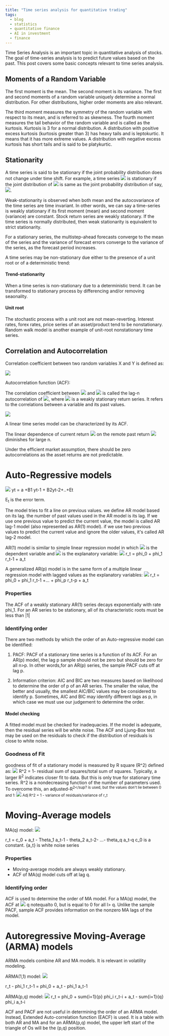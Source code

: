 ```yaml
---
title: "Time series analysis for quantitative trading"
tags:
  - blog
  - statistics
  - quantitative finance
  - AI in investment
  - finance
---
```


Time Series Analysis is an important topic in quantitative analysis of stocks. The goal of time-series analysis is to predict future values based on the past. This post covers some basic concepts relevant to time series analysis.


## Moments of a Random Variable

The first moment is the mean. The second moment is its variance. The first and second moments of a random variable uniquely determine a normal distribution. For other distributions, higher order moments are also relevant.

The third moment measures the symmetry of the random variable with respect to its mean, and is referred to as skewness. The fourth moment measures the tail behavior of the random variable and is called as the kurtosis. Kurtosis is 3 for a normal distribution. A distribution with positive excess kurtosis (kurtosis greater than 3) has heavy tails and is leptokurtic. It means that it has more extreme values. A distribution with negative excess kurtosis has short tails and is said to be platykurtic.

## Stationarity

A time series is said to be stationary if the joint probability distribution does not change under time shift. For example, a time series <img src="https://latex.codecogs.com/svg.latex?r_t"> is stationary if the joint distribution of <img src="https://latex.codecogs.com/svg.latex?(r_t1,r_t2,...r_tn)"> is same as the joint probability distribution of say, <img src="https://latex.codecogs.com/svg.latex?(r_t1+1, r_t2+1,...rtn+1)">. 

Weak-stationarity is observed when both mean and the autocovariance of the time series are time invariant. In other words, we can say a time-series is weakly stationary if its first moment (mean) and second moment (variance) are constant. Stock return series are weakly stationary. If the time series is normally distributed, then weak stationarity is equivalent to strict stationarity.

For a stationary series, the multistep-ahead forecasts converge to the mean of the series and the variance of forecast errors converge to the variance of the series, as the forecast period increases. 

A time series may be non-stationary due either to the presence of a unit root or of a deterministic trend:

#### Trend-stationarity

When a time series is non-stationary due to a deterministic trend. It can be transformed to stationary process by differencing and/or removing seaonality.

#### Unit root

The stochastic process with a unit root are not mean-reverting. Interest rates, forex rates, price series of an asset/product tend to be nonstationary. Random walk model is another example of unit-root nonstationary time series.

## Correlation and Autocorrelation

Correlation coefficient between two random variables X and Y is defined as:

<img src="https://latex.codecogs.com/svg.latex?\rho_{x,y} = \frac{Cov(X,Y)}{\sqrt{Var(X)Var(Y)}}">

Autocorrelation function (ACF): 

The correlation coefficient between <img src="https://latex.codecogs.com/svg.latex?r_t"> and <img src="https://latex.codecogs.com/svg.latex?r_{t-n}"> is called the lag-n autocorrelation of <img src="https://latex.codecogs.com/svg.latex?r_{t}">, where <img src="https://latex.codecogs.com/svg.latex?r_{n}"> is a weakly stationary return series. It refers to the correlations between a variable and its past values.

<img src="https://latex.codecogs.com/svg.latex?\rho_{n} = \frac{Cov(r_t,r_{t-n})}{Var(r_t)}">

A linear time series model can be characterized by its ACF.

The linear dependence of current return <img src="https://latex.codecogs.com/svg.latex?r_{t}"> on the remote past return <img src="https://latex.codecogs.com/svg.latex?r_{t-n}"> diminishes for large n.

Under the efficient market assumption, there should be zero autocorrelations as the asset returns are not predictable.


# Auto-Regressive models

<img src="https://latex.codecogs.com/svg.latex?y_t = a +B_1 y_{t-1} + B_2 y_{t-2} +..+ E_t">
yt = a +B1 yt-1 + B2yt-2+..+Et

E<sub>t</sub> is the error term. 
 
 
The model tries to fit a line on previous values. we define AR model based on its lag. the number of past values used in the AR model is its lag. If we use one previous value to predict the current value, the model is called AR lag-1 model (also represented as AR(1) model). if we use two previous values to predict the current value and ignore the older values, it's called AR lag-2 model.

AR(1) model is similar to simple linear regression model in which <img src="https://latex.codecogs.com/svg.latex?r_t"> is the dependent variable and <img src="https://latex.codecogs.com/svg.latex?r_{t-1}"> is the explanatory variable:
<img src="https://latex.codecogs.com/svg.latex?r_t = \phi_0 + \phi_1 r_{t-1} + a_t">
r_t = phi_0 + phi_1 r_t-1 + a_t

A generalized AR(p) model is in the same form of a multiple linear regression model with lagged values as the explanatory variables:
<img src="https://latex.codecogs.com/svg.latex?r+t = \phi_0 + \phi_1 r_{t-1} + ... + \phi_p r_{t-p) + a_t, where a_t is the white noise">
r_t = phi_0 + phi_1 r_t-1 +... + phi_p r_t-p + a_t

### Properties

The ACF of a weakly stationary AR(1) series decays exponentially with rate phi_1.
For an AR series to be stationary, all of its characteristic roots must be less than |1|

### Identifying order

There are two methods by which the order of an Auto-regressive model can be identified:

1) PACF: PACF of a stationary time series is a function of its ACF. For an AR(p) model, the lag p sample should not be zero but should be zero for all n>p. In other words,for an AR(p) series, the sample PACF cuts off at lag p.

2) Information criterion: AIC and BIC are two measures based on likelihood to determine the order of p of an AR series. The smaller the value, the better and usually, the smallest AIC/BIC values may be considered to identify p. Sometimes, AIC and BIC may identify different lags as p, in which case we must use our judgement to determine the order.

#### Model checking

A fitted model must be checked for inadequacies. If the model is adequate, then the residual series will be white noise. The ACF and Ljung-Box test may be used on the residuals to check if the distribution of residuals is close to white noise.  

### Goodness of Fit

goodness of fit of a stationary model is measured by R square (R^2) defined as:
<img src="https://latex.codecogs.com/svg.latex?R^2 = 1 - \frac{Residual sum of squares}{Total sum of sqares}">
R^2 = 1- residual sum of squares/total sum of squares.
Typically, a larger R<sup>2</sup> indicates closer fit to data. But this is only true for stationary time series. R^2 is a nondecreasing function of the number of parameters used. To overcome this, an adjusted-R<sup>2</sup? is used, but the values don't lie between 0 and 1:
<img src="https://latex.codecogs.com/svg.latex?Adjusted R^2 = 1 - \frac{Variance of residuals}{Variance of r_t}">
Adj R^2 = 1 - variance of residuals/variance of r_t


# Moving-Average models

MA(q) model:
<img src="https://latex.codecogs.com/svg.latex?r_t = c_0 + a_t - \theta_1 a_{t-1} - \theta_2 a_{t-2} - ... - \theta_q a_{t-q}, where c_0 is a constant and a_t is the white noise series">

r_t = c_0 + a_t - Theta_1 a_t-1 - theta_2 a_t-2- ...- theta_q a_t-q
c_0 is a constant. {a_t} is white noise series

### Properties

- Moving-average models are always weakly stationary. 
- ACF of MA(q) model cuts off at lag q. 

### Identifying order

ACF is used to determine the order of MA model. For a MA(q) model, the ACF at <img src="https://latex.codecogs.com/svg.latex?q \notequalto 0, but q = 0 for all l>q"> q notequalto 0, but is equal to 0 for all l> q.
Unlike the sample PACF, sample ACF provides information on the nonzero MA lags of the model.


# Autoregressive Moving-Average (ARMA) models

ARMA models combine AR and MA models. It is relevant in volatility modeling. 

ARMA(1,1) model:
<img src="https://latex.codecogs.com/svg.latex?r_t - \phi_1 r_{t-1} = \phi_0 + a_t - \phi_1 a_t-1">

r_t - phi_1 r_t-1 = phi_0 + a_t - phi_1 a_t-1

ARMA(p,q) model:
<img src="https://latex.codecogs.com/svg.latex?r_t = \phi_0 + sum{i=1}{p} \phi_i r_t-i + a_t - sum{i=1} {q} \phi_i a_{t-i}, where a_t is white noise">
r_t = phi_0 + sum{i=1}{p} phi_i r_t-i + a_t - sum{i=1}{q} phi_i a_t-i


ACF and PACF are not useful in determining the order of an ARMA model. Instead, Extended Auto-correlation function (EACF) is used. It is a table with both AR and MA and for an ARMA(p,q) model, the upper left start of the triangle of Os will be the (p,q) position. 


